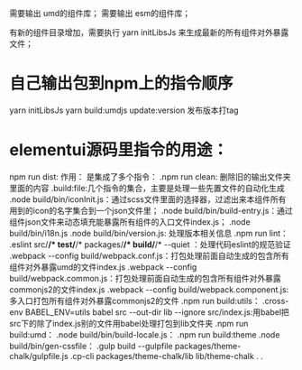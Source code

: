 需要输出 umd的组件库；
需要输出 esm的组件库；


有新的组件目录增加，需要执行 yarn initLibsJs 来生成最新的所有组件对外暴露文件；

# 自己输出包到npm上的指令顺序
yarn initLibsJs
yarn build:umdjs
update:version 发布版本打tag

# elementui源码里指令的用途：
npm run dist:
作用：
    是集成了多个指令：
        .npm run clean: 删除旧的输出文件夹里面的内容
        .build:file:几个指令的集合，主要是处理一些先置文件的自动化生成
            .node build/bin/iconInit.js：通过scss文件里面的选择器，过滤出来本组件所有用到的icon的名字集合到一个json文件里；
            .node build/bin/build-entry.js：通过组件json文件来动态填充能暴露所有组件的入口文件index.js；
            .node build/bin/i18n.js
            .node build/bin/version.js: 处理版本相关信息
        .npm run lint：
            .eslint src/**/* test/**/* packages/**/* build/**/* --quiet ：处理代码eslint的规范验证
        .webpack --config build/webpack.conf.js：打包处理前面自动生成的包含所有组件对外暴露umd的文件index.js
        .webpack --config build/webpack.common.js：打包处理前面自动生成的包含所有组件对外暴露commonjs2的文件index.js
        .webpack --config build/webpack.component.js:多入口打包所有组件对外暴露commonjs2的文件
        .npm run build:utils：
            .cross-env BABEL_ENV=utils babel src --out-dir lib --ignore src/index.js:用babel把src下的除了index.js别的文件用babel处理打包到lib文件夹
        .npm run build:umd：
            .node build/bin/build-locale.js：
        .npm run build:theme
            .node build/bin/gen-cssfile：
            .gulp build --gulpfile packages/theme-chalk/gulpfile.js
            .cp-cli packages/theme-chalk/lib lib/theme-chalk
            .
            .